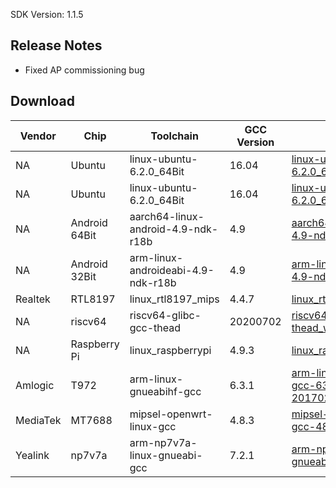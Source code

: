 SDK Version: 1.1.5

## Release Notes

- Fixed AP commissioning bug

## Download

Vendor | Chip | Toolchain | GCC Version | SDK
---|---|---|---|---
NA | Ubuntu | linux-ubuntu-6.2.0_64Bit | 16.04 | [linux-ubuntu-6.2.0_64Bit_wr_wf](https://images.tuyacn.com/rms-static/3891e200-b0fa-11ec-abba-53a968a3df2d-1648734927904.tar.gz?tyName=ty_integrated_sdk-TuyaOS2.3.2_ty_integrated_sdk_release-1.1.5_linux-ubuntu-6.2.0_64Bit_wr_wf_1.0.2.tar.gz)
NA | Ubuntu | linux-ubuntu-6.2.0_64Bit | 16.04 | [linux-ubuntu-6.2.0_64Bit_wr_wf_bt](https://images.tuyacn.com/rms-static/38aae840-b0fa-11ec-abba-53a968a3df2d-1648734928068.tar.gz?tyName=ty_integrated_sdk-TuyaOS2.3.2_ty_integrated_sdk_release-1.1.5_linux-ubuntu-6.2.0_64Bit_wr_wf_bt_1.0.2.tar.gz)
NA | Android 64Bit | aarch64-linux-android-4.9-ndk-r18b | 4.9 | [aarch64-linux-android-4.9-ndk-r18b_wr_wf](https://images.tuyacn.com/rms-static/38aac130-b0fa-11ec-af62-df3a3a62f625-1648734928067.tar.gz?tyName=ty_integrated_sdk-TuyaOS2.3.2_ty_integrated_sdk_release-1.1.5_aarch64-linux-android-4.9-ndk-r18b_wr_wf_1.0.2.tar.gz)
NA | Android 32Bit | arm-linux-androideabi-4.9-ndk-r18b | 4.9 | [arm-linux-androideabi-4.9-ndk-r18b_wr_wf](https://images.tuyacn.com/rms-static/38ab3660-b0fa-11ec-af62-df3a3a62f625-1648734928070.tar.gz?tyName=ty_integrated_sdk-TuyaOS2.3.2_ty_integrated_sdk_release-1.1.5_arm-linux-androideabi-4.9-ndk-r18b_wr_wf_1.0.2.tar.gz)
Realtek | RTL8197 | linux_rtl8197_mips | 4.4.7 | [linux_rtl8197_mips_wr_wf](https://images.tuyacn.com/rms-static/3892a550-b0fa-11ec-abba-53a968a3df2d-1648734927909.tar.gz?tyName=ty_integrated_sdk-TuyaOS2.3.2_ty_integrated_sdk_release-1.1.5_linux_rtl8197_mips_wr_wf_2.0.1.tar.gz)
NA | riscv64 | riscv64-glibc-gcc-thead | 20200702 | [riscv64-glibc-gcc-thead_wr_wf](https://images.tuyacn.com/rms-static/38911eb0-b0fa-11ec-abba-53a968a3df2d-1648734927899.tar.gz?tyName=ty_integrated_sdk-TuyaOS2.3.2_ty_integrated_sdk_release-1.1.5_riscv64-glibc-gcc-thead_wr_wf_0.0.3.tar.gz)
NA | Raspberry Pi | linux_raspberrypi | 4.9.3 | [linux_raspberrypi_wr_wf](https://images.tuyacn.com/rms-static/38ac47d0-b0fa-11ec-af62-df3a3a62f625-1648734928077.tar.gz?tyName=ty_integrated_sdk-TuyaOS2.3.2_ty_integrated_sdk_release-1.1.5_linux_raspberrypi_wr_wf_0.0.1.tar.gz)
Amlogic | T972 | arm-linux-gnueabihf-gcc | 6.3.1 | [arm-linux-gnueabihf-gcc-631-201702_wr_wf_bt](https://images.tuyacn.com/rms-static/38ab5d70-b0fa-11ec-af62-df3a3a62f625-1648734928071.tar.gz?tyName=ty_integrated_sdk-TuyaOS2.3.2_ty_integrated_sdk_release-1.1.5_arm-linux-gnueabihf-gcc-631-201702_wr_wf_bt_0.0.1.tar.gz)
MediaTek | MT7688 | mipsel-openwrt-linux-gcc | 4.8.3 | [mipsel-openwrt-linux-gcc-483_wr_wf_router](https://images.tuyacn.com/rms-static/3892f370-b0fa-11ec-af62-df3a3a62f625-1648734927911.tar.gz?tyName=ty_integrated_sdk-TuyaOS2.3.2_ty_integrated_sdk_release-1.1.5_mipsel-openwrt-linux-gcc-483_wr_wf_router_0.0.1.tar.gz)
Yealink | np7v7a | arm-np7v7a-linux-gnueabi-gcc | 7.2.1 | [arm-np7v7a-linux-gnueabi-gcc-721_wr_wf](https://images.tuyacn.com/rms-static/38ab3660-b0fa-11ec-abba-53a968a3df2d-1648734928070.tar.gz?tyName=ty_integrated_sdk-TuyaOS2.3.2_ty_integrated_sdk_release-1.1.5_arm-np7v7a-linux-gnueabi-gcc-721_wr_wf_0.0.1.tar.gz)